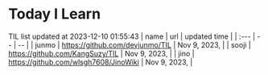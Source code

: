 # Today I Learn 
TIL list updated at 2023-12-10 01:55:43
| name | url | updated time |
| :--- | -- | -- |
| junmo | https://github.com/devjunmo/TIL | Nov 9, 2023,  |
| sooji | https://github.com/KangSuzy/TIL | Nov 9, 2023,  |
| jino | https://github.com/wlsgh7608/JinoWiki | Nov 9, 2023,  |
